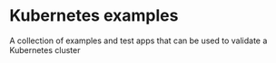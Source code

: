 # Kubernetes examples

A collection of examples and test apps that can be used to validate a Kubernetes cluster
